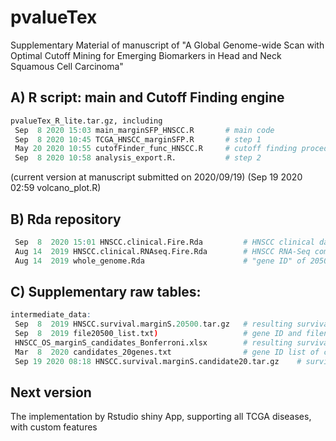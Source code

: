 # pvalueTex
Supplementary Material of manuscript of "A Global Genome-wide Scan with Optimal Cutoff Mining for Emerging Biomarkers in Head and Neck Squamous Cell Carcinoma"

## A) R script: main and Cutoff Finding engine
```R
pvalueTex_R_lite.tar.gz, including
 Sep  8 2020 15:03 main_marginSFP_HNSCC.R		# main code
 Sep  8 2020 10:45 TCGA_HNSCC_marginSFP.R		# step 1
 May 20 2020 10:55 cutofFinder_func_HNSCC.R		# cutoff finding procedure
 Sep  8 2020 10:58 analysis_export.R.			# step 2
```
(current version at manuscript submitted on 2020/09/19)
(Sep 19 2020 02:59 volcano_plot.R)

## B) Rda repository
```R
 Sep  8  2020 15:01 HNSCC.clinical.Fire.Rda			# HNSCC clinical dataset from TCGA
 Aug 14  2019 HNSCC.clinical.RNAseq.Fire.Rda		# HNSCC RNA-Seq combining clinical dataset
 Aug 14  2019 whole_genome.Rda						# "gene ID" of 20500 protein coding genes
```

## C) Supplementary raw tables:
```R
intermediate_data:
 Sep  8  2019 HNSCC.survival.marginS.20500.tar.gz 	# resulting survival tables, size 933Mb 
 Sep  8  2019 file20500_list.txt)					# gene ID and filename list of above
 HNSCC_OS_marginS_candidates_Bonferroni.xlsx		# resulting survival tables, filtered Bonferroni correction
 Mar  8  2020 candidates_20genes.txt				# gene ID list of candidates
 Sep 19 2020 08:18 HNSCC.survival.marginS.candidate20.tar.gz	# survival tables of candidate genes (.xlsx)
```

## Next version
The implementation by Rstudio shiny App, supporting all TCGA diseases, with custom features

